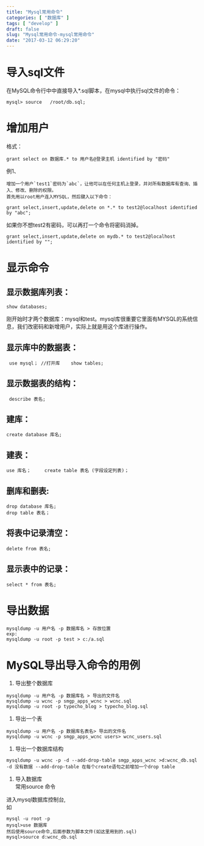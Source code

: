 ```yaml
---
title: "Mysql常用命令"
categories: [ "数据库" ]
tags: [ "develop" ]
draft: false
slug: "Mysql常用命令-mysql常用命令"
date: "2017-03-12 06:29:20"
---
```




# 导入sql文件

在MySQL命令行中中直接导入*.sql脚本，在mysql中执行sql文件的命令：

    mysql> source   /root/db.sql;

# 增加用户

格式：

    grant select on 数据库.* to 用户名@登录主机 identified by "密码" 

例1、

    增加一个用户`test1`密码为`abc`，让他可以在任何主机上登录，并对所有数据库有查询、插入、修改、删除的权限。
    首先用以root用户连入MYSQL，然后键入以下命令：

    grant select,insert,update,delete on *.* to test2@localhost identified by "abc";

如果你不想test2有密码，可以再打一个命令将密码消掉。

    grant select,insert,update,delete on mydb.* to test2@localhost identified by "";

# 显示命令

## 显示数据库列表：

    show databases; 

刚开始时才两个数据库：mysql和test。mysql库很重要它里面有MYSQL的系统信息，我们改密码和新增用户，实际上就是用这个库进行操作。

## 显示库中的数据表：

     use mysql； //打开库    show tables;

## 显示数据表的结构：

     describe 表名;

## 建库：

    create database 库名;

## 建表：

    use 库名；     create table 表名 (字段设定列表)；

## 删库和删表:

    drop database 库名;
    drop table 表名；

## 将表中记录清空：

    delete from 表名;

## 显示表中的记录：

    select * from 表名;

# 导出数据

    mysqldump -u 用户名 -p 数据库名 > 存放位置
    exp:
    mysqldump -u root -p test > c:/a.sql

# MySQL导出导入命令的用例

  1. 导出整个数据库

    mysqldump -u 用户名 -p 数据库名 > 导出的文件名
    mysqldump -u wcnc -p smgp_apps_wcnc > wcnc.sql
    mysqldump -u root -p typecho_blog > typecho_blog.sql

  1. 导出一个表

    mysqldump -u 用户名 -p 数据库名表名> 导出的文件名
    mysqldump -u wcnc -p smgp_apps_wcnc users> wcnc_users.sql
    

  1. 导出一个数据库结构

    mysqldump -u wcnc -p -d --add-drop-table smgp_apps_wcnc >d:wcnc_db.sql
    -d 没有数据 --add-drop-table 在每个create语句之前增加一个drop table

  1. 导入数据库  
    常用source 命令

进入mysql数据库控制台,  
如

    mysql -u root -p
    mysql>use 数据库
    然后使用source命令,后面参数为脚本文件(如这里用到的.sql)
    mysql>source d:wcnc_db.sql
